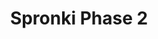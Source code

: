 ---
slug: spronki-phase-2-1369
title: Spronki Phase 2
description: "Spronki Phase 2 is an exciting online game. Play for free directly in your browser!"
icon: /images/popular_mods/Spronki Phase 2.png
url: https://wowtbc.net/sprunkin/spronki-phase2/index.html
previewImage: /images/popular_mods/Spronki Phase 2.png
type: popular mods

# SEO配置
seo:
  title: "Spronki Phase 2 - Play Free Online Game | Fun Browser Games"
  description: "Spronki Phase 2 - Play this fun online game for free in your browser. No download required!"
  ogImage: "/images/popular_mods/Spronki Phase 2.png"
  keywords: "spronki-phase-2-1369, online game, browser game, free game, popular mods game, play online"

videoUrls:
  - https://www.youtube.com/embed/example1
  - https://www.youtube.com/embed/example2

whyPlay:
  title: "Why Play Spronki Phase 2?"
  items:
    - "Immersive Gameplay: Spronki Phase 2 offers an engaging and immersive gaming experience that will keep you entertained for hours"
    - "Challenging Levels: Test your skills with increasingly difficult challenges and obstacles"
    - "Beautiful Graphics: Enjoy stunning visuals and smooth animations that bring the game world to life"
    - "Regular Updates: New content and features are added regularly to keep the game fresh and exciting"
    - "Free to Play: Experience all the fun without spending a penny"
    - "Community Features: Connect with other players, share strategies, and compete for high scores"
    - "Cross-Platform: Play on any device with a web browser, no downloads required"

features:
  title: "Key Features of Spronki Phase 2"
  image: "/images/popular_mods/Spronki Phase 2.png"
  items:
    - "Intuitive Controls: Easy to learn controls make Spronki Phase 2 accessible for players of all skill levels"
    - "Multiple Game Modes: Enjoy various gameplay options that provide different challenges and experiences"
    - "Character Customization: Personalize your gaming experience with unique characters and items"
    - "Achievement System: Complete special tasks to earn rewards and recognition"
    - "Leaderboards: Compete with players worldwide and see who can achieve the highest scores"

characteristics:
  title: "Game Characteristics"
  image: "/images/popular_mods/Spronki Phase 2.png"
  items:
    - "Genre: Popular mods game with elements of strategy and skill"
    - "Difficulty: Suitable for both casual gamers and those seeking a challenge"
    - "Play Time: Quick sessions or extended gameplay, depending on your preference"
    - "Art Style: Vibrant and engaging visuals that enhance the gaming experience"
    - "Sound Design: Immersive audio that complements the gameplay perfectly"

info: "Spronki Phase 2 is an exciting online game that offers players a unique and engaging gaming experience. With its intuitive controls, stunning visuals, and challenging gameplay, Spronki Phase 2 provides hours of entertainment for players of all ages and skill levels. Whether you're looking for a quick gaming session during a break or an extended play session, Spronki Phase 2 delivers an immersive experience that will keep you coming back for more. The game features multiple levels of increasing difficulty, ensuring that players are constantly challenged as they progress. With regular updates adding new content and features, Spronki Phase 2 remains fresh and exciting, providing endless entertainment options for its growing community of players."

howToPlayIntro: "Welcome to Spronki Phase 2! This guide will walk you through the basics and help you master the game. Whether you're a beginner or looking to improve your skills, these tips and instructions will enhance your gaming experience."

howToPlaySteps:
  - title: "Getting Started"
    description: "Begin your Spronki Phase 2 adventure by familiarizing yourself with the controls. Use your keyboard or mouse to navigate through the game interface. The tutorial will guide you through the basic mechanics and help you understand the objectives."
  - title: "Understanding the Objectives"
    description: "In Spronki Phase 2, your main goal is to progress through levels by completing specific objectives. Each level presents unique challenges that require different strategies and approaches."
  - title: "Mastering the Controls"
    description: "Practice using the controls to improve your precision and reaction time. Spronki Phase 2 requires quick reflexes and strategic thinking to overcome obstacles and defeat opponents."
  - title: "Utilizing Power-ups"
    description: "Collect power-ups throughout the game to enhance your abilities and overcome difficult challenges. Each power-up offers unique advantages that can be crucial for success."
  - title: "Developing Strategies"
    description: "As you progress in Spronki Phase 2, develop effective strategies for different scenarios. Analyze patterns, anticipate challenges, and adapt your approach to maximize your performance."

faq:
  title: "Frequently Asked Questions about Spronki Phase 2"
  items:
    - question: "Is Spronki Phase 2 free to play?"
      answer: "Yes, Spronki Phase 2 is completely free to play directly in your web browser. No downloads or purchases are required to enjoy the full game experience."
    - question: "Can I play Spronki Phase 2 on mobile devices?"
      answer: "Yes, Spronki Phase 2 is optimized for both desktop and mobile play. You can enjoy the game on any device with a web browser and internet connection."
    - question: "Are there any in-game purchases?"
      answer: "While Spronki Phase 2 is free to play, there may be optional in-game purchases available for cosmetic items or additional features that don't affect core gameplay."
    - question: "How often is Spronki Phase 2 updated?"
      answer: "The developers regularly update Spronki Phase 2 with new content, features, and improvements based on player feedback and game performance."
    - question: "Can I play Spronki Phase 2 offline?"
      answer: "Currently, Spronki Phase 2 requires an internet connection to play as it's a browser-based online game."
    - question: "Is Spronki Phase 2 suitable for children?"
      answer: "Yes, Spronki Phase 2 is designed to be family-friendly and suitable for players of all ages."
    - question: "How do I report bugs or issues?"
      answer: "If you encounter any problems while playing Spronki Phase 2, you can report them through the game's support page or contact the developers directly through their website."
    - question: "Still Have Questions?"
      answer: "If you have additional questions about Spronki Phase 2 that aren't covered in this FAQ, please visit our support center or contact our customer service team for assistance."
---